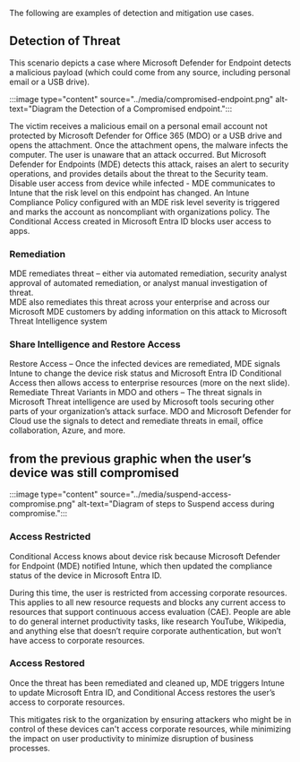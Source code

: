 
The following are examples of detection and mitigation use cases. 

## Detection of Threat

This scenario depicts a case where Microsoft Defender for Endpoint detects a malicious payload (which could come from any source, including personal email or a USB drive).

:::image type="content" source="../media/compromised-endpoint.png" alt-text="Diagram the Detection of a Compromised endpoint.":::
 
The victim receives a malicious email on a personal email account not protected by Microsoft Defender for Office 365 (MDO) or a USB drive and opens the attachment.
Once the attachment opens, the malware infects the computer. The user is unaware that an attack occurred. But
Microsoft Defender for Endpoints (MDE) detects this attack, raises an alert to security operations, and provides details about the threat to the Security team.
Disable user access from device while infected - MDE communicates to Intune that the risk level on this endpoint has changed. An Intune Compliance Policy configured with an MDE risk level severity is triggered and marks the account as noncompliant with organizations policy. The Conditional Access created in Microsoft Entra ID blocks user access to apps.  
 
### Remediation
  
MDE remediates threat – either via automated remediation, security analyst approval of automated remediation, or analyst manual investigation of threat.  
MDE also remediates this threat across your enterprise and across our Microsoft MDE customers by adding information on this attack to Microsoft Threat Intelligence system 
  
### Share Intelligence and Restore Access  
  
Restore Access – Once the infected devices are remediated, MDE signals Intune to change the device risk status and Microsoft Entra ID Conditional Access then allows access to enterprise resources (more on the next slide). 
Remediate Threat Variants in MDO and others – The threat signals in Microsoft Threat intelligence are used by Microsoft tools securing other parts of your organization’s attack surface. MDO and Microsoft Defender for Cloud use the signals to detect and remediate threats in email, office collaboration, Azure, and more. 


## from the previous graphic when the user’s device was still compromised

:::image type="content" source="../media/suspend-access-compromise.png" alt-text="Diagram of steps to Suspend access during compromise.":::

### Access Restricted  
  
Conditional Access knows about device risk because Microsoft Defender for Endpoint (MDE) notified Intune, which then updated the compliance status of the device in Microsoft Entra ID.
  
During this time, the user is restricted from accessing corporate resources. This applies to all new resource requests and blocks any current access to resources that support continuous access evaluation (CAE). People are able to do general internet productivity tasks, like research YouTube, Wikipedia, and anything else that doesn’t require corporate authentication, but won’t have access to corporate resources.
  
### Access Restored  
  
Once the threat has been remediated and cleaned up, MDE triggers Intune to update Microsoft Entra ID, and Conditional Access restores the user’s access to corporate resources.
  
This mitigates risk to the organization by ensuring attackers who might be in control of these devices can't access corporate resources, while minimizing the impact on user productivity to minimize disruption of business processes.  
  
